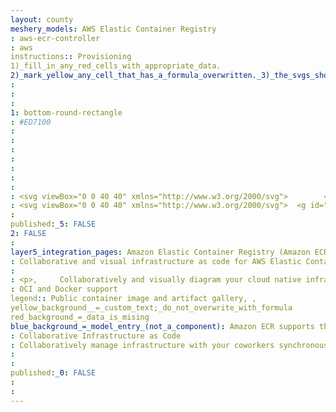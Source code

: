 ```yaml
---
layout: county 
meshery_models: AWS Elastic Container Registry
: aws-ecr-controller
: aws
instructions:: Provisioning
1)_fill_in_any_red_cells_with_appropriate_data.
2)_mark_yellow_any_cell_that_has_a_formula_overwritten._3)_the_svgs_shouldn't_have_xml_header_they_are_added_programmatically_through_workflows: Containers
: 
: 
: 
1: bottom-round-rectangle
: #ED7100
: 
: 
: 
: 
: 
: 
: 
: <svg viewBox="0 0 40 40" xmlns="http://www.w3.org/2000/svg">        <g id="Icon-Architecture/32/Arch_Amazon-Elastic-Container-Registry_32" stroke="none" stroke-width="1" fill="none" fill-rule="evenodd">        <g id="Icon-Architecture-BG/32/Compute" fill="#ED7100">            <rect id="Rectangle" x="0" y="0" width="40" height="40"></rect>        </g>        <path d="M19.404,19.0059205 C19.155,19.1466961 19,19.4095429 19,19.6920786 L19,32.8747795 L9,27.190595 L9,14.4075786 L20.253,8.01164047 L30.22,12.8580625 L19.404,19.0059205 Z M31.455,12.8432958 C31.455,12.5656823 31.303,12.3077578 31.031,12.1551688 L20.639,7.10201343 C20.393,6.96616004 20.092,6.96517559 19.85,7.10398232 L8.404,13.6101783 C8.155,13.7499695 8,14.0128163 8,14.2963364 L8,27.3028217 C8,27.5853574 8.155,27.8482041 8.402,27.9879953 L18.794,33.8946644 C18.918,33.9655444 19.057,34 19.196,34 C19.335,34 19.474,33.9655444 19.598,33.8946644 C19.845,33.7538888 20,33.491042 20,33.2094908 L20,19.8043053 L31.058,13.5186249 C31.303,13.3798182 31.455,13.1209092 31.455,12.8432958 L31.455,12.8432958 Z M32,27.5341662 L22.961,32.8235884 L22.961,27.8619864 L27.955,24.8623829 L27.988,24.6310384 C27.997,24.5709872 28,24.5709872 28,24.2904205 L28,18.7440582 L32,16.4699906 L32,27.5341662 Z M32.598,15.4510902 C32.35,15.3093301 32.042,15.3093301 31.794,15.4501057 L27.322,17.9929268 C27.127,18.1051535 27,18.3227158 27,18.5452003 L27,24.2825449 L22.357,27.0704927 C22.112,27.2122528 21.961,27.4731307 21.961,27.752713 L21.961,33.1632219 C21.961,33.4487109 22.111,33.7046665 22.362,33.8483955 C22.485,33.9182911 22.624,33.9537311 22.762,33.9537311 C22.903,33.9537311 23.045,33.9173066 23.173,33.8454422 L32.595,28.3305821 C32.844,28.190791 33,27.9279442 33,27.6444241 L33,16.1352794 C33,15.8497903 32.849,15.5938347 32.598,15.4510902 L32.598,15.4510902 Z" id="Amazon-Elastic-Container-Registry_Icon_32_Squid" fill="#FFFFFF"></path>    </g></svg>
: <svg viewBox="0 0 40 40" xmlns="http://www.w3.org/2000/svg">  <g id="Icon-Architecture/32/Arch_Amazon-Elastic-Container-Registry_32" stroke="none" stroke-width="1" fill="none" fill-rule="evenodd">  <path d="M19.404,19.0059205 C19.155,19.1466961 19,19.4095429 19,19.6920786 L19,32.8747795 L9,27.190595 L9,14.4075786 L20.253,8.01164047 L30.22,12.8580625 L19.404,19.0059205 Z M31.455,12.8432958 C31.455,12.5656823 31.303,12.3077578 31.031,12.1551688 L20.639,7.10201343 C20.393,6.96616004 20.092,6.96517559 19.85,7.10398232 L8.404,13.6101783 C8.155,13.7499695 8,14.0128163 8,14.2963364 L8,27.3028217 C8,27.5853574 8.155,27.8482041 8.402,27.9879953 L18.794,33.8946644 C18.918,33.9655444 19.057,34 19.196,34 C19.335,34 19.474,33.9655444 19.598,33.8946644 C19.845,33.7538888 20,33.491042 20,33.2094908 L20,19.8043053 L31.058,13.5186249 C31.303,13.3798182 31.455,13.1209092 31.455,12.8432958 L31.455,12.8432958 Z M32,27.5341662 L22.961,32.8235884 L22.961,27.8619864 L27.955,24.8623829 L27.988,24.6310384 C27.997,24.5709872 28,24.5709872 28,24.2904205 L28,18.7440582 L32,16.4699906 L32,27.5341662 Z M32.598,15.4510902 C32.35,15.3093301 32.042,15.3093301 31.794,15.4501057 L27.322,17.9929268 C27.127,18.1051535 27,18.3227158 27,18.5452003 L27,24.2825449 L22.357,27.0704927 C22.112,27.2122528 21.961,27.4731307 21.961,27.752713 L21.961,33.1632219 C21.961,33.4487109 22.111,33.7046665 22.362,33.8483955 C22.485,33.9182911 22.624,33.9537311 22.762,33.9537311 C22.903,33.9537311 23.045,33.9173066 23.173,33.8454422 L32.595,28.3305821 C32.844,28.190791 33,27.9279442 33,27.6444241 L33,16.1352794 C33,15.8497903 32.849,15.5938347 32.598,15.4510902 L32.598,15.4510902 Z" id="Amazon-Elastic-Container-Registry_Icon_32_Squid" fill="#FFFFFF"></path> </g></svg>
: 
published:_5: FALSE
2: FALSE
: 
layer5_integration_pages: Amazon Elastic Container Registry (Amazon ECR) is a fully managed container registry offering high-performance hosting, so you can reliably deploy application images and artifacts anywhere.
: Collaborative and visual infrastructure as code for AWS Elastic Container Registry
: 
: <p>,     Collaboratively and visually diagram your cloud native infrastructure with GitOps-style pipeline integration. Design, test, and manage configuration your Kubernetes-based, containerized applications as a visual topology., </p>, <p>,     Looking for best practice cloud native design and deployment best practices? Choose from thousands of pre-built components in MeshMap. Choose from hundreds of ready-made design patterns by importing templates from Meshery Catalog or use our low code designer, MeshMap, to create and deploy your own cloud native infrastructure designs., </p>
: OCI and Docker support
legend:: Public container image and artifact gallery, , 
yellow_background__=_custom_text;_do_not_overwrite_with_formula
red_background_=_data_is_mising
blue_background_=_model_entry_(not_a_component): Amazon ECR supports the ability to define and organize repositories in your registry using namespaces.
: Collaborative Infrastructure as Code
: Collaboratively manage infrastructure with your coworkers synchronously sharing the same designs.
: 
: 
published:_0: FALSE
: 
: 
---
```

